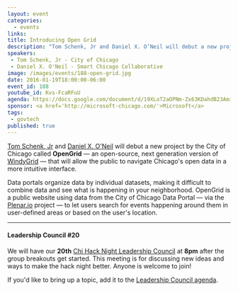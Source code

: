 ```yaml
---
layout: event
categories: 
  - events
links:
title: Introducing Open Grid
description: "Tom Schenk, Jr and Daniel X. O’Neil will debut a new project by the City of Chicago called OpenGrid — an open-source, next generation version of WindyGrid — that will allow the public to navigate Chicago’s open data in a more intuitive interface."
speakers:
 - Tom Schenk, Jr - City of Chicago
 - Daniel X. O'Neil - Smart Chicago Collaborative
image: /images/events/188-open-grid.jpg
date: 2016-01-19T18:00:00-06:00
event_id: 188
youtube_id: Kvs-FcaRFuU
agenda: https://docs.google.com/document/d/19XLoT2aOPNm-Zx63KDahdB23AmiWO_XFWddg8ruo_g0/edit#
sponsor: <a href='http://microsoft-chicago.com/'>Microsoft</a>
tags: 
 - govtech
published: true
---
```


[Tom Schenk, Jr](https://twitter.com/ChicagoCDO) and [Daniel X. O'Neil](https://twitter.com/danxoneil) will debut a new project by the City of Chicago called **OpenGrid** &mdash; an open-source, next generation version of [WindyGrid](http://datasmart.ash.harvard.edu/news/article/chicagos-windygrid-taking-situational-awareness-to-a-new-level-259) &mdash; that will allow the public to navigate Chicago's open data in a more intuitive interface.

Data portals organize data by individual datasets, making it difficult to combine data and see what is happening in your neighborhood. OpenGrid is a public website using data from the City of Chicago Data Portal &mdash; via the [Plenar.io](http://plenar.io) project &mdash; to let users search for events happening around them in user-defined areas or based on the user's location.

---

#### Leadership Council #20

We will have our **20th** [Chi Hack Night Leadership Council](http://chihacknight.org/leadership-council.html) at **8pm** after the group breakouts get started. This meeting is for discussing new ideas and ways to make the hack night better. Anyone is welcome to join! 

If you'd like to bring up a topic, add it to the [Leadership Council agenda](https://docs.google.com/document/d/1Nr0blH_uZ5G7A0_BCYQ-B45QRqqh9NI7k0eFsU_TOrk/edit#).